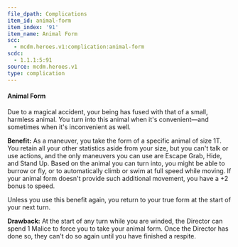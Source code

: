 ```yaml
---
file_dpath: Complications
item_id: animal-form
item_index: '91'
item_name: Animal Form
scc:
  - mcdm.heroes.v1:complication:animal-form
scdc:
  - 1.1.1:5:91
source: mcdm.heroes.v1
type: complication
---
```


#### Animal Form

Due to a magical accident, your being has fused with that of a small, harmless animal. You turn into this animal when it's convenient—and sometimes when it's inconvenient as well.

**Benefit:** As a maneuver, you take the form of a specific animal of size 1T. You retain all your other statistics aside from your size, but you can't talk or use actions, and the only maneuvers you can use are Escape Grab, Hide, and Stand Up. Based on the animal you can turn into, you might be able to burrow or fly, or to automatically climb or swim at full speed while moving. If your animal form doesn't provide such additional movement, you have a +2 bonus to speed.

Unless you use this benefit again, you return to your true form at the start of your next turn.

**Drawback:** At the start of any turn while you are winded, the Director can spend 1 Malice to force you to take your animal form. Once the Director has done so, they can't do so again until you have finished a respite.
